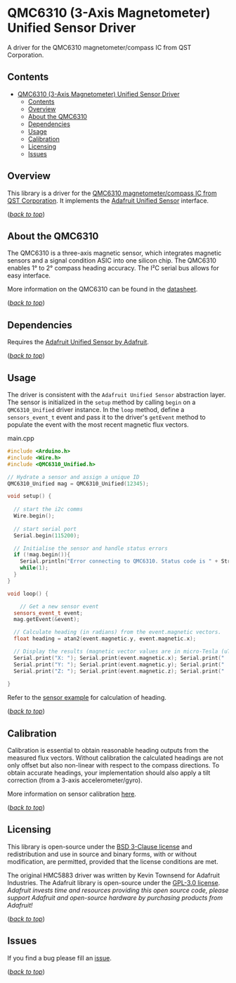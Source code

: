 # QMC6310  (3-Axis Magnetometer) Unified Sensor Driver

A driver for the QMC6310 magnetometer/compass IC from QST Corporation.

## Contents
- [QMC6310  (3-Axis Magnetometer) Unified Sensor Driver](#qmc6310--3-axis-magnetometer-unified-sensor-driver)
  - [Contents](#contents)
  - [Overview](#overview)
  - [About the QMC6310](#about-the-qmc6310)
  - [Dependencies](#dependencies)
  - [Usage](#usage)
  - [Calibration](#calibration)
  - [Licensing](#licensing)
  - [Issues](#issues)

## Overview

This library is a driver for the [QMC6310 magnetometer/compass IC from QST Corporation](https://www.qstcorp.com/en_comp_prod/QMC6310). It implements the [Adafruit Unified Sensor](https://github.com/adafruit/Adafruit_Sensor) interface.

(*[back to top](#)*)

## About the QMC6310

The QMC6310 is a three-axis magnetic sensor, which integrates magnetic sensors and a signal condition ASIC into one silicon chip.  The QMC6310 enables 1° to 2° compass heading accuracy. The I²C serial bus allows for easy interface.

More information on the QMC6310 can be found in the [datasheet](https://github.com/GM-Consult-IOT/libraries/blob/main/datasheets/QMC6310_magnetometer_qst.pdf).

(*[back to top](#)*)

## Dependencies

Requires the [Adafruit Unified Sensor by Adafruit](https://github.com/adafruit/Adafruit_Sensor).

(*[back to top](#)*)

## Usage

The driver is consistent with the `Adafruit Unified Sensor` abstraction layer. The sensor is initialized in the `setup` method by calling `begin` on a `QMC6310_Unified` driver instance. In the `loop` method, define a `sensors_event_t` event and pass it to the driver's `getEvent` method to populate the event with the most recent magnetic flux vectors.

main.cpp
```C++
#include <Arduino.h>
#include <Wire.h> 
#include <QMC6310_Unified.h>

// Hydrate a sensor and assign a unique ID 
QMC6310_Unified mag = QMC6310_Unified(12345);

void setup() {
  
  // start the i2c comms
  Wire.begin(); 
  
  // start serial port
  Serial.begin(115200); 

  // Initialise the sensor and handle status errors
  if (!mag.begin()){
    Serial.println("Error connecting to QMC6310. Status code is " + String(mag.status()));
    while(1);
  }
}

void loop() {

    // Get a new sensor event
  sensors_event_t event; 
  mag.getEvent(&event);

  // Calculate heading (in radians) from the event.magnetic vectors.
  float heading = atan2(event.magnetic.y, event.magnetic.x);

  // Display the results (magnetic vector values are in micro-Tesla (uT)) */
  Serial.print("X: "); Serial.print(event.magnetic.x); Serial.print("  ");
  Serial.print("Y: "); Serial.print(event.magnetic.y); Serial.print("  ");
  Serial.print("Z: "); Serial.print(event.magnetic.z); Serial.print("  ");Serial.println("uT");
  
}

```

Refer to the [sensor example](https://github.com/GM-Consult-IOT/QMC6310_Unified/blob/master/examples/QMC6310_sensor/QMC6310_sensor.ino) for calculation of heading.

(*[back to top](#)*)

## Calibration

Calibration is essential to obtain reasonable heading outputs from the measured flux vectors. Without calibration the calculated headings are not only offset but also non-linear with respect to the compass directions. To obtain accurate headings, your implementation should also apply a tilt correction (from a 3-axis accelerometer/gyro).

More information on sensor calibration [here](https://www.digikey.com.au/en/maker/projects/how-to-calibrate-a-magnetometer/50f6bc8f36454a03b664dca30cf33a8b).

(*[back to top](#)*)

## Licensing

This library is open-source under the [BSD 3-Clause license](https://github.com/GM-Consult-IOT/QMC6310_Unified/blob/master/LICENSE) and redistribution and use in source and binary forms, with or without modification, are permitted, provided that the license conditions are met.

The original HMC5883 driver was written by Kevin Townsend for Adafruit Industries. The Adafruit library is open-source under the [GPL-3.0 license](https://www.gnu.org/licenses/gpl-3.0.en.html). *Adafruit invests time and resources providing this open source code, please support Adafruit and open-source hardware by purchasing products from Adafruit!*

(*[back to top](#)*)

## Issues

If you find a bug please fill an [issue](https://github.com/GM-Consult-IOT/QMC6310_Unified/issues).  

(*[back to top](#)*)